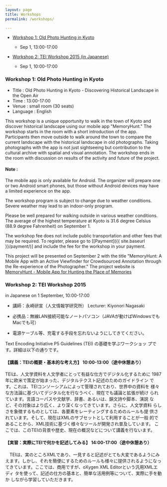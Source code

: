 ```yaml
---
layout: page
title: Workshops
permalink: /workshops/

---
```


* [Workshop 1: Old Photo Hunting in Kyoto](#ws1) 

  * Sep 1, 13:00-17:00

* [Workshop 2: TEI Workshop 2015 (in Japanese)](#ws2) 

  * Sep 1, 10:00-17:00

### <a name="ws1"></a>Workshop 1: Old Photo Hunting in Kyoto ##

* Title : Old Photo Hunting in Kyoto - Discovering Historical Landscape in
the Open Air
* Time : 13:00-17:00
* Venue : small room (30 seats)
* Language : English

This workshop is a unique opportunity to walk in the town of
Kyoto and discover historical landscape using our mobile app
"MemoryHunt." The workshop starts in the room with a short
introduction of the app. Participants then move outside to walk around
the town to compare the current landscape with the historical
landscape in old photographs. Taking photographs with the app is not
just sightseeing but contribution to the cultural archive with spatial
and visual annotation. The workshop ends in the room with discussion
on results of the activity and future of the project.

#### Note :
The mobile app is only available for Android. The organizer will
prepare one or two Android smart phones, but those without Android
devices may have a limited experience on the app.

The workshop program is subject to change due to weather conditions.
Severe weather may lead to an indoor-only program.

Please be well prepared for walking outside in various weather
conditions. The average of the highest temperature at Kyoto is 31.6
degree Celsius (88.9 degree Fahrenheit) on September 1.

The workshop fee does not include public transportation and other fees
that may be required.  To register, please go to [[Payment]({{ site.baseurl }}/payment/)] and include the fee for the workshop in your payment.

This project will be presented on September 2 with the title
"MemoryHunt: A Mobile App with an Active Viewfinder for Crowdsourced
Annotation through the Re-experience of the Photographer." The project
website is [MemoryHunt - Mobile App for Hunting the Place of Memories](http://dsr.nii.ac.jp/memory-hunting/)


### <a name="ws2"></a> Workshop 2: TEI Workshop 2015 
in Japanese on 1 September, 10:00-17:00

* 講師：永崎研宣（人文情報学研究所）  Lecturer: Kiyonori Nagasaki

* 必携品：無線LAN接続可能なノートパソコン（JAVAが動けばWindowsでもMacでも可）

* 電源ケーブル等、充電する手段を忘れないようにしてきてください。

Text Encoding Initiative P5 Guidelines (TEI) の基礎を学ぶワークショッ
プです。詳細は以下の通りです。


#### 【講義：TEIの概要・基本的な考え方】 10:00-13:00（途中休憩あり）

TEIは、人文学資料を人文学者にとって有益な仕方でデジタル化するために
1987年に欧米で策定が始まった、デジタルテクスト記述のためのガイドライン
です。これは、TEIコンソーシアムによって管理されており、世界中の資料を
様々な方法論に基づいてデジタル化を行なうべく、現在でも議論と拡張が続け
られています。言語コーパスや文献学、辞書、あるいは、韻文詩や脚本、演説
など、その対象はより広く、より深くなってきています。さらに、人文学資料
らしさを象徴するものとしては、各要素をレーティングするためのルールも提
供されています。そして、現在はXMLのサブセットとして利用することが一般
的であることから、XML技術に基づく様々なツールが開発され普及しています。
ここでは、このTEIの背景や歴史、現在の概況などについて講義を行ないます。


#### 【実習：実際にTEIで何かを記述してみる】 14:00-17:00（途中休憩あり）


　TEIは、実のところXMLであり、一見すると記述がとても大変であるようにみ
えます。しかし、それを簡便にするためのルールも様々に提供されるようになっ
てきています。ここでは、商用ですが、oXygen XML Editorという汎用XMLエディ
タを使って、記述の仕方の基本と、簡単な活用例等について、実際に手を動か
しながら学習していただきます。
